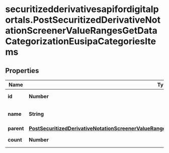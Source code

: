 # securitizedderivativesapifordigitalportals.PostSecuritizedDerivativeNotationScreenerValueRangesGetDataCategorizationEusipaCategoriesItems

## Properties

Name | Type | Description | Notes
------------ | ------------- | ------------- | -------------
**id** | **Number** | Identifier of a category. | [optional] 
**name** | **String** | Name of the category. | [optional] 
**parent** | [**PostSecuritizedDerivativeNotationScreenerValueRangesGetDataCategorizationEusipaCategoriesItemsParent**](PostSecuritizedDerivativeNotationScreenerValueRangesGetDataCategorizationEusipaCategoriesItemsParent.md) |  | [optional] 
**count** | **Number** | Number of notations. | [optional] 


